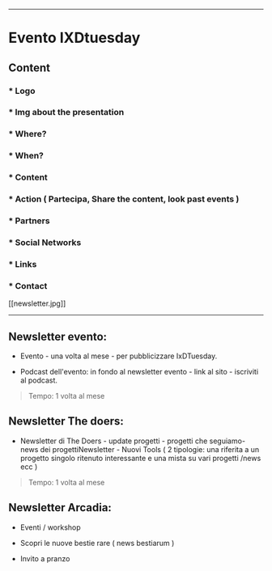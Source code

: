 ***

# Evento IXDtuesday
## Content

### * Logo
### * Img about the presentation
### * Where?
### * When?
### * Content
### * Action ( Partecipa, Share the content, look past events )

### * Partners
### * Social Networks
### * Links
### * Contact

[[newsletter.jpg]]


***

## Newsletter evento:

* Evento - una volta al mese - per pubblicizzare IxDTuesday.

* Podcast dell'evento: in fondo al newsletter evento - link al sito - iscriviti al podcast.

> Tempo: 1 volta al mese

## Newsletter The doers:

* Newsletter di The Doers - update progetti - progetti che seguiamo- news dei progettiNewsletter - Nuovi Tools 
( 2 tipologie: una riferita a un progetto singolo ritenuto interessante e una mista su vari progetti /news ecc )

> Tempo: 1 volta al mese


## Newsletter Arcadia:

* Eventi / workshop

* Scopri le nuove bestie rare ( news bestiarum )

* Invito a pranzo






